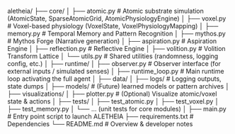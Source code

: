 aletheia/
├── core/
│   ├── atomic.py               # Atomic substrate simulation (AtomicState, SparseAtomicGrid, AtomicPhysiologyEngine)
│   ├── voxel.py                # Voxel-based physiology (VoxelState, VoxelPhysiologyMapping)
│   ├── memory.py               # Temporal Memory and Pattern Recognition
│   ├── mythos.py               # Mythos Forge (Narrative generation)
│   ├── aspiration.py           # Aspiration Engine
│   ├── reflection.py           # Reflective Engine
│   ├── volition.py             # Volition Transform Lattice
│   └── utils.py                # Shared utilities (randomness, logging config, etc.)
│
├── runtime/
│   ├── observer.py             # Observer interface (for external inputs / simulated senses)
│   ├── runtime_loop.py         # Main runtime loop activating the full agent
│
├── data/
│   ├── logs/                   # Logging outputs, state dumps
│   ├── models/                 # (Future) learned models or pattern archives
│
├── visualizations/
│   ├── plotter.py              # (Optional) Visualize atomic/voxel state & actions
│
├── tests/
│   ├── test_atomic.py
│   ├── test_voxel.py
│   ├── test_memory.py
│   └── ... (unit tests for core modules)
│
├── main.py                     # Entry point script to launch ALETHEIA
├── requirements.txt            # Dependencies
└── README.md                   # Overview & developer notes
